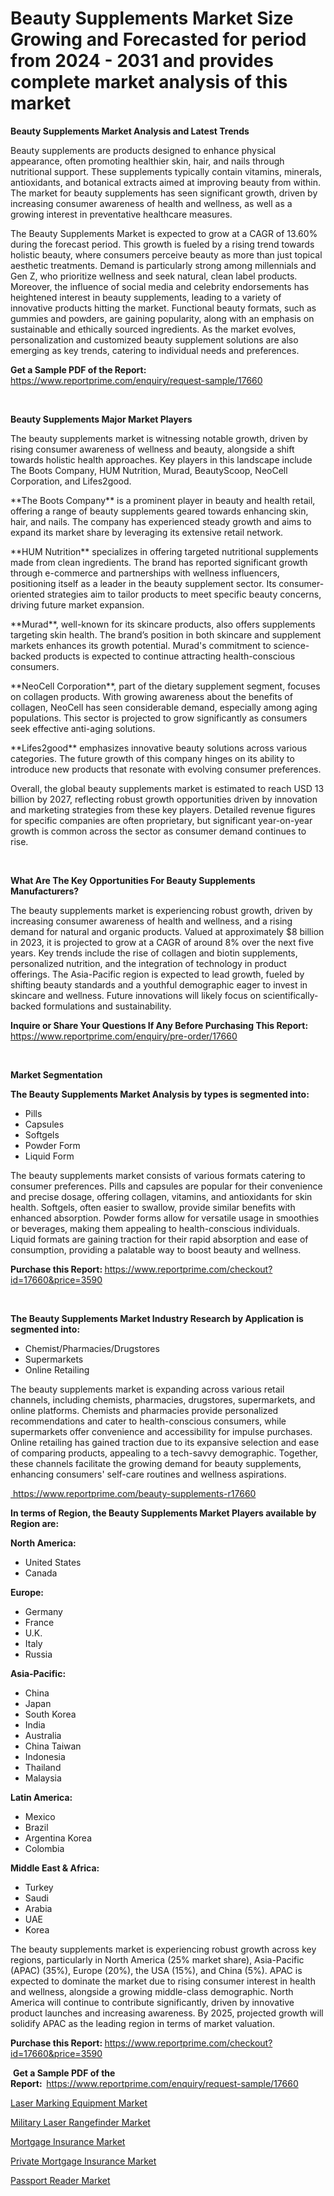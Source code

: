 <p><h1>Beauty Supplements Market Size Growing and Forecasted for period from 2024 - 2031 and provides complete market analysis of this market</h1></p><p><strong>Beauty Supplements Market Analysis and Latest Trends</strong></p>
<p><p>Beauty supplements are products designed to enhance physical appearance, often promoting healthier skin, hair, and nails through nutritional support. These supplements typically contain vitamins, minerals, antioxidants, and botanical extracts aimed at improving beauty from within. The market for beauty supplements has seen significant growth, driven by increasing consumer awareness of health and wellness, as well as a growing interest in preventative healthcare measures.</p><p>The Beauty Supplements Market is expected to grow at a CAGR of 13.60% during the forecast period. This growth is fueled by a rising trend towards holistic beauty, where consumers perceive beauty as more than just topical aesthetic treatments. Demand is particularly strong among millennials and Gen Z, who prioritize wellness and seek natural, clean label products. Moreover, the influence of social media and celebrity endorsements has heightened interest in beauty supplements, leading to a variety of innovative products hitting the market. Functional beauty formats, such as gummies and powders, are gaining popularity, along with an emphasis on sustainable and ethically sourced ingredients. As the market evolves, personalization and customized beauty supplement solutions are also emerging as key trends, catering to individual needs and preferences.</p></p>
<p><strong>Get a Sample PDF of the Report:&nbsp;</strong> <a href="https://www.reportprime.com/enquiry/request-sample/17660?utm_campaign=1123&utm_medium=2&utm_source=Github&utm_content=ia&utm_term=19112024&utm_id=beauty-supplements">https://www.reportprime.com/enquiry/request-sample/17660</a></p>
<p>&nbsp;</p>
<p><strong>Beauty Supplements Major Market Players</strong></p>
<p><p>The beauty supplements market is witnessing notable growth, driven by rising consumer awareness of wellness and beauty, alongside a shift towards holistic health approaches. Key players in this landscape include The Boots Company, HUM Nutrition, Murad, BeautyScoop, NeoCell Corporation, and Lifes2good.</p><p>**The Boots Company** is a prominent player in beauty and health retail, offering a range of beauty supplements geared towards enhancing skin, hair, and nails. The company has experienced steady growth and aims to expand its market share by leveraging its extensive retail network.</p><p>**HUM Nutrition** specializes in offering targeted nutritional supplements made from clean ingredients. The brand has reported significant growth through e-commerce and partnerships with wellness influencers, positioning itself as a leader in the beauty supplement sector. Its consumer-oriented strategies aim to tailor products to meet specific beauty concerns, driving future market expansion.</p><p>**Murad**, well-known for its skincare products, also offers supplements targeting skin health. The brand’s position in both skincare and supplement markets enhances its growth potential. Murad's commitment to science-backed products is expected to continue attracting health-conscious consumers.</p><p>**NeoCell Corporation**, part of the dietary supplement segment, focuses on collagen products. With growing awareness about the benefits of collagen, NeoCell has seen considerable demand, especially among aging populations. This sector is projected to grow significantly as consumers seek effective anti-aging solutions.</p><p>**Lifes2good** emphasizes innovative beauty solutions across various categories. The future growth of this company hinges on its ability to introduce new products that resonate with evolving consumer preferences.</p><p>Overall, the global beauty supplements market is estimated to reach USD 13 billion by 2027, reflecting robust growth opportunities driven by innovation and marketing strategies from these key players. Detailed revenue figures for specific companies are often proprietary, but significant year-on-year growth is common across the sector as consumer demand continues to rise.</p></p>
<p>&nbsp;</p>
<p><strong>What Are The Key Opportunities For Beauty Supplements Manufacturers?</strong></p>
<p><p>The beauty supplements market is experiencing robust growth, driven by increasing consumer awareness of health and wellness, and a rising demand for natural and organic products. Valued at approximately $8 billion in 2023, it is projected to grow at a CAGR of around 8% over the next five years. Key trends include the rise of collagen and biotin supplements, personalized nutrition, and the integration of technology in product offerings. The Asia-Pacific region is expected to lead growth, fueled by shifting beauty standards and a youthful demographic eager to invest in skincare and wellness. Future innovations will likely focus on scientifically-backed formulations and sustainability.</p></p>
<p><strong>Inquire or Share Your Questions If Any Before Purchasing This Report:</strong> <a href="https://www.reportprime.com/enquiry/pre-order/17660?utm_campaign=1123&utm_medium=2&utm_source=Github&utm_content=ia&utm_term=19112024&utm_id=beauty-supplements">https://www.reportprime.com/enquiry/pre-order/17660</a></p>
<p>&nbsp;</p>
<p><strong>Market Segmentation</strong></p>
<p><strong>The Beauty Supplements Market Analysis by types is segmented into:</strong></p>
<p><ul><li>Pills</li><li>Capsules</li><li>Softgels</li><li>Powder Form</li><li>Liquid Form</li></ul></p>
<p><p>The beauty supplements market consists of various formats catering to consumer preferences. Pills and capsules are popular for their convenience and precise dosage, offering collagen, vitamins, and antioxidants for skin health. Softgels, often easier to swallow, provide similar benefits with enhanced absorption. Powder forms allow for versatile usage in smoothies or beverages, making them appealing to health-conscious individuals. Liquid formats are gaining traction for their rapid absorption and ease of consumption, providing a palatable way to boost beauty and wellness.</p></p>
<p><strong>Purchase this Report:&nbsp;</strong><a href="https://www.reportprime.com/checkout?id=17660&price=3590&utm_campaign=1123&utm_medium=2&utm_source=Github&utm_content=ia&utm_term=19112024&utm_id=beauty-supplements">https://www.reportprime.com/checkout?id=17660&price=3590</a></p>
<p>&nbsp;</p>
<p><strong>The Beauty Supplements Market Industry Research by Application is segmented into:</strong></p>
<p><ul><li>Chemist/Pharmacies/Drugstores</li><li>Supermarkets</li><li>Online Retailing</li></ul></p>
<p><p>The beauty supplements market is expanding across various retail channels, including chemists, pharmacies, drugstores, supermarkets, and online platforms. Chemists and pharmacies provide personalized recommendations and cater to health-conscious consumers, while supermarkets offer convenience and accessibility for impulse purchases. Online retailing has gained traction due to its expansive selection and ease of comparing products, appealing to a tech-savvy demographic. Together, these channels facilitate the growing demand for beauty supplements, enhancing consumers' self-care routines and wellness aspirations.</p></p>
<p><a href="https://www.reportprime.com/beauty-supplements-r17660?utm_campaign=1123&utm_medium=2&utm_source=Github&utm_content=ia&utm_term=19112024&utm_id=beauty-supplements">&nbsp;https://www.reportprime.com/beauty-supplements-r17660</a></p>
<p><strong>In terms of Region, the Beauty Supplements Market Players available by Region are:</strong></p>
<p>
    <p> <strong> North America: </strong>
        <ul>
            <li>United States</li>
            <li>Canada</li>
        </ul>
        </p> 
    <p> <strong> Europe: </strong>
        <ul>
            <li>Germany</li>
            <li>France</li>
            <li>U.K.</li>
            <li>Italy</li>
            <li>Russia</li>
        </ul>
        </p> 
    <p> <strong> Asia-Pacific: </strong>
        <ul>
            <li>China</li>
            <li>Japan</li>
            <li>South Korea</li>
            <li>India</li>
            <li>Australia</li>
            <li>China Taiwan</li>
            <li>Indonesia</li>
            <li>Thailand</li>
            <li>Malaysia</li>
        </ul>
        </p> 
    <p> <strong> Latin America: </strong>
        <ul>
            <li>Mexico</li>
            <li>Brazil</li>
            <li>Argentina Korea</li>
            <li>Colombia</li>
        </ul>
        </p> 
    <p> <strong> Middle East & Africa: </strong>
        <ul>
            <li>Turkey</li>
            <li>Saudi</li>
            <li>Arabia</li>
            <li>UAE</li>
            <li>Korea</li>
        </ul>
    </p>
    </p>
<p><p>The beauty supplements market is experiencing robust growth across key regions, particularly in North America (25% market share), Asia-Pacific (APAC) (35%), Europe (20%), the USA (15%), and China (5%). APAC is expected to dominate the market due to rising consumer interest in health and wellness, alongside a growing middle-class demographic. North America will continue to contribute significantly, driven by innovative product launches and increasing awareness. By 2025, projected growth will solidify APAC as the leading region in terms of market valuation.</p></p>
<p><strong>Purchase this Report: </strong><a href="https://www.reportprime.com/checkout?id=17660&price=3590&utm_campaign=1123&utm_medium=2&utm_source=Github&utm_content=ia&utm_term=19112024&utm_id=beauty-supplements">https://www.reportprime.com/checkout?id=17660&price=3590</a></p>
<p>&nbsp;<strong>Get a Sample PDF of the Report:&nbsp;&nbsp;</strong><a href="https://www.reportprime.com/enquiry/request-sample/17660?utm_campaign=1123&utm_medium=2&utm_source=Github&utm_content=ia&utm_term=19112024&utm_id=beauty-supplements">https://www.reportprime.com/enquiry/request-sample/17660</a></p>
<p><strong></strong></p>
<p><p><a href="https://www.linkedin.com/pulse/emerging-trends-laser-marking-equipment-market-detailed-overview-hfxif?utm_campaign=1123&utm_medium=2&utm_source=Github&utm_content=ia&utm_term=19112024&utm_id=beauty-supplements">Laser Marking Equipment Market</a></p><p><a href="https://www.linkedin.com/pulse/military-laser-rangefinder-market-strategic-insights-olyjf?utm_campaign=1123&utm_medium=2&utm_source=Github&utm_content=ia&utm_term=19112024&utm_id=beauty-supplements">Military Laser Rangefinder Market</a></p><p><a href="https://issuu.com/reportprime-2/docs/mortgage-insurance-market-size-2030_5139ae9d9c2622?utm_campaign=1123&utm_medium=2&utm_source=Github&utm_content=ia&utm_term=19112024&utm_id=beauty-supplements">Mortgage Insurance Market</a></p><p><a href="https://issuu.com/reportprime-2/docs/private-mortgage-insurance-market-s_5ecc48efb4b35c?utm_campaign=1123&utm_medium=2&utm_source=Github&utm_content=ia&utm_term=19112024&utm_id=beauty-supplements">Private Mortgage Insurance Market</a></p><p><a href="https://www.linkedin.com/pulse/global-passport-reader-market-forecast-2024-2031-kdmbc?utm_campaign=1123&utm_medium=2&utm_source=Github&utm_content=ia&utm_term=19112024&utm_id=beauty-supplements">Passport Reader Market</a></p></p>